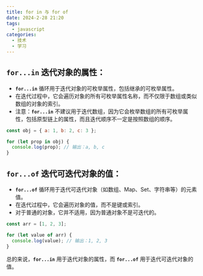 ```yaml
---
title: for in 与 for of
date: 2024-2-28 21:20
tags:
  - javascript
categories:
  - 技术
  - 学习
---
```


## **`for...in` 迭代对象的属性：**

- **`for...in`** 循环用于迭代对象的可枚举属性，包括继承的可枚举属性。
- 在迭代过程中，它会遍历对象的所有可枚举属性名称，而不仅限于数组或类似数组的对象的索引。
- 注意：**`for...in`** 不建议用于迭代数组，因为它会枚举数组的所有可枚举属性，包括原型链上的属性，而且迭代顺序不一定是按照数组的顺序。

```jsx
const obj = { a: 1, b: 2, c: 3 };

for (let prop in obj) {
  console.log(prop); // 输出：a, b, c
}
```

## **`for...of` 迭代可迭代对象的值：**

- **`for...of`** 循环用于迭代可迭代对象（如数组、Map、Set、字符串等）的元素值。
- 在迭代过程中，它会遍历对象的值，而不是键或索引。
- 对于普通的对象，它并不适用，因为普通对象不是可迭代的。

```jsx
const arr = [1, 2, 3];

for (let value of arr) {
  console.log(value); // 输出：1, 2, 3
}
```

总的来说，**`for...in`** 用于迭代对象的属性，而 **`for...of`** 用于迭代可迭代对象的值。
